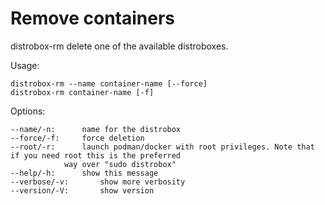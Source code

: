 <!-- markdownlint-disable MD010 -->
# Remove containers

distrobox-rm delete one of the available distroboxes.

Usage:

	distrobox-rm --name container-name [--force]
	distrobox-rm container-name [-f]

Options:

	--name/-n:		name for the distrobox
	--force/-f:		force deletion
	--root/-r:		launch podman/docker with root privileges. Note that if you need root this is the preferred
				way over "sudo distrobox"
	--help/-h:		show this message
	--verbose/-v:		show more verbosity
	--version/-V:		show version
